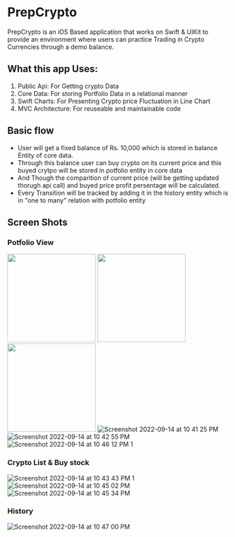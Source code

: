 # PrepCrypto
PrepCrypto is an iOS Based application that works on Swift & UIKit to provide an environment where users can practice Trading in Crypto Currencies through a demo balance.

## What this app Uses:
1. Public Api: For Getting crypto Data 
2. Core Data: For storing Portfolio Data in a relational manner  
3. Swift Charts: For Presenting Crypto price Fluctuation in Line Chart 
4. MVC Architecture: For reuseable and maintainable code 

## Basic flow 
- User will get a fixed balance of Rs. 10,000 which is stored in balance Entity of core data. 
- Through this balance user can buy crypto on its current price and this buyed crytpo will be stored in potfolio entity in core data 
- And Though the comparition of current price (will be getting updated thorugh api call) and buyed price profit persentage will be calculated. 
- Every Transition will be tracked by adding it in the history entity which is in "one to many" relation with potfolio entity 

## Screen Shots 

### Potfolio View
<img src = "" width="200" hight ="350"> <img src = "https://user-images.githubusercontent.com/69685349/190219449-43ff1856-e8c6-4010-8501-62a5bef08df8.png" width="200" hight ="350"> <img src = "https://user-images.githubusercontent.com/69685349/181471391-81cd8c08-e0f2-4439-ba02-a168597ca307.png" width="200" hight ="350">
![Screenshot 2022-09-14 at 10 41 25 PM](https://user-images.githubusercontent.com/69685349/190219196-897033f1-2893-465c-879e-70fd085d4097.png) ![Screenshot 2022-09-14 at 10 42 55 PM]() ![Screenshot 2022-09-14 at 10 46 12 PM 1](https://user-images.githubusercontent.com/69685349/190219996-1ae3a40d-5fa8-4bd2-bcc3-23307d5676c4.png)

### Crypto List & Buy stock 
![Screenshot 2022-09-14 at 10 43 43 PM 1](https://user-images.githubusercontent.com/69685349/190219603-edc324de-a13b-4461-800d-5555f351c223.png)  ![Screenshot 2022-09-14 at 10 45 02 PM](https://user-images.githubusercontent.com/69685349/190219834-e3f20cd5-6e1d-42fb-bb4a-7c30fad6ddbb.png) ![Screenshot 2022-09-14 at 10 45 34 PM](https://user-images.githubusercontent.com/69685349/190219891-c2e07c9d-a473-4000-93e6-4c40e11acf76.png)

### History 
![Screenshot 2022-09-14 at 10 47 00 PM](https://user-images.githubusercontent.com/69685349/190220179-70efef41-aa69-4ce7-b8cb-079ac453562e.png)
